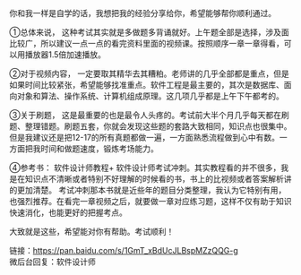 
你和我一样是自学的话，我想把我的经验分享给你，希望能够帮你顺利通过。

①总体来说，
这种考试其实就是多做题多背诵就好。上午题全部是选择，涉及面比较广，所以建议一点一点的看完资料里面的视频课。按照顺序一章一章得看，可以用播放器1.5倍加速播放。

②对于视频内容，
一定要取其精华去其糟粕。老师讲的几乎全部都是重点，但是如果时间比较紧张，希望能够找准重点。软件工程是最主要的，其次是数据库、面向对象和算法、操作系统、计算机组成原理。这几项几乎都是上午下午都考的。

③关于刷题，
这是最重要的也是最令人头疼的。考试前大半个月几乎每天都在刷题、整理错题。刷题五套，你就会发现这些题的套路大致相同，知识点也很集中。但是我建议还是把12-17的所有真题都做一遍，一方面熟悉流程做到心中有数。一方面把我时间和做题速度，锻炼考场能力。

④参考书：
软件设计师教程+ 软件设计师考试冲刺。其实教程看的并不很多，我是在知识点不清晰或者特别不好理解的时候看的书，书上的比视频或者答案解析讲的更加清楚。
考试冲刺那本书就是近些年的题目分类整理，我认为它特别有用，也强烈推荐。在看完一章视频之后，就要做一章对应练习题，这样不仅有助于知识快速消化，也能更好的把握考点。

大致就是这些，希望能对你有帮助。考试顺利！

 
 
链接：https://pan.baidu.com/s/1GmT_xBdUcJLBspMZzQQG-g   
微后台回复：软件设计师





